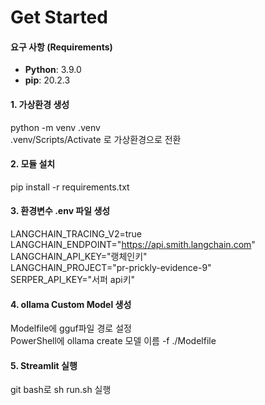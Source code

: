 # Get Started

#### 요구 사항 (Requirements)

- **Python**: 3.9.0
- **pip**: 20.2.3

#### 1. 가상환경 생성

python -m venv .venv  
.venv/Scripts/Activate 로 가상환경으로 전환

#### 2. 모듈 설치

pip install -r requirements.txt

#### 3. 환경변수 .env 파일 생성

LANGCHAIN_TRACING_V2=true  
LANGCHAIN_ENDPOINT="https://api.smith.langchain.com"  
LANGCHAIN_API_KEY="랭체인키"  
LANGCHAIN_PROJECT="pr-prickly-evidence-9"  
SERPER_API_KEY="서퍼 api키"

#### 4. ollama Custom Model 생성

Modelfile에 gguf파일 경로 설정  
PowerShell에 ollama create 모델 이름 -f ./Modelfile

#### 5. Streamlit 실행

git bash로 sh run.sh 실행

